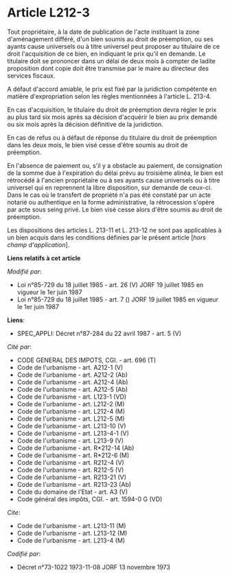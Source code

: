 # Article L212-3

Tout propriétaire, à la date de publication de l'acte instituant la zone d'aménagement différé, d'un bien soumis au droit de
préemption, ou ses ayants cause universels ou à titre universel peut proposer au titulaire de ce droit l'acquisition de ce
bien, en indiquant le prix qu'il en demande. Le titulaire doit se prononcer dans un délai de deux mois à compter de ladite
proposition dont copie doit être transmise par le maire au directeur des services fiscaux.

A défaut d'accord amiable, le prix est fixé par la juridiction compétente en matière d'expropriation selon les règles
mentionnées à l'article L. 213-4.

En cas d'acquisition, le titulaire du droit de préemption devra régler le prix au plus tard six mois après sa décision
d'acquérir le bien au prix demandé ou six mois après la décision définitive de la juridiction.

En cas de refus ou à défaut de réponse du titulaire du droit de préemption dans les deux mois, le bien visé cesse d'être
soumis au droit de préemption.

En l'absence de paiement ou, s'il y a obstacle au paiement, de consignation de la somme due à l'expiration du délai prévu au
troisième alinéa, le bien est rétrocédé à l'ancien propriétaire ou à ses ayants cause universels ou à titre universel qui en
reprennent la libre disposition, sur demande de ceux-ci. Dans le cas où le transfert de propriété n'a pas été constaté par un
acte notarié ou authentique en la forme administrative, la rétrocession s'opère par acte sous seing privé. Le bien visé cesse
alors d'être soumis au droit de préemption.

Les dispositions des articles L. 213-11 et L. 213-12 ne sont pas applicables à un bien acquis dans les conditions définies
par le présent article [*hors champ d'application*].

**Liens relatifs à cet article**

_Modifié par_:

  - Loi n°85-729 du 18 juillet 1985 - art. 26 (V) JORF 19 juillet 1985   en vigueur le 1er juin 1987
  - Loi n°85-729 du 18 juillet 1985 - art. 7 () JORF 19 juillet 1985   en vigueur le 1er juin 1987

**Liens**:

  - SPEC_APPLI: Décret n°87-284 du 22 avril 1987 - art. 5 (V)

_Cité par_:

  - CODE GENERAL DES IMPOTS, CGI. - art. 696 (T)
  - Code de l'urbanisme - art. A212-1 (V)
  - Code de l'urbanisme - art. A212-2 (Ab)
  - Code de l'urbanisme - art. A212-4 (Ab)
  - Code de l'urbanisme - art. A212-5 (Ab)
  - Code de l'urbanisme - art. L123-1 (VD)
  - Code de l'urbanisme - art. L212-2 (M)
  - Code de l'urbanisme - art. L212-4 (M)
  - Code de l'urbanisme - art. L212-5 (M)
  - Code de l'urbanisme - art. L213-10 (V)
  - Code de l'urbanisme - art. L213-4-1 (V)
  - Code de l'urbanisme - art. L213-9 (V)
  - Code de l'urbanisme - art. R*212-14 (Ab)
  - Code de l'urbanisme - art. R*212-6 (M)
  - Code de l'urbanisme - art. R212-4 (V)
  - Code de l'urbanisme - art. R212-5 (V)
  - Code de l'urbanisme - art. R213-21 (V)
  - Code de l'urbanisme - art. R213-23 (Ab)
  - Code du domaine de l'Etat - art. A3 (V)
  - Code général des impôts, CGI. - art. 1594-0 G (VD)

_Cite_:

  - Code de l'urbanisme - art. L213-11 (M)
  - Code de l'urbanisme - art. L213-12 (M)
  - Code de l'urbanisme - art. L213-4 (M)

_Codifié par_:

  - Décret n°73-1022 1973-11-08 JORF 13 novembre 1973
